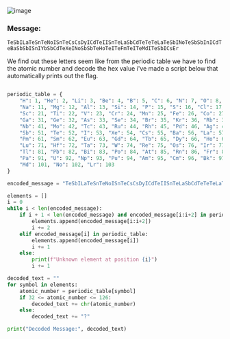 ![image](https://github.com/x03ee/CTF-Writeup/blob/main/2024/USC-CTF-2024/crypto/decipherium/solve/chall.png)
### Message:
`TeSbILaTeSnTeNoISnTeCsCsDyICdTeIISnTeLaSbCdTeTeTeLaTeSbINoTeSbSbInICdTeBaSbSbISnIYbSbCdTeXeINoSbSbTeHoTeITeFmTeITeMdITeSbICsEr`

We find out these letters seem like from the periodic table we have to find the atomic number and decode the hex value i've made a script below that automatically prints out the flag.

```py

periodic_table = {
    "H": 1, "He": 2, "Li": 3, "Be": 4, "B": 5, "C": 6, "N": 7, "O": 8, "F": 9, "Ne": 10,
    "Na": 11, "Mg": 12, "Al": 13, "Si": 14, "P": 15, "S": 16, "Cl": 17, "Ar": 18, "K": 19, "Ca": 20,
    "Sc": 21, "Ti": 22, "V": 23, "Cr": 24, "Mn": 25, "Fe": 26, "Co": 27, "Ni": 28, "Cu": 29, "Zn": 30,
    "Ga": 31, "Ge": 32, "As": 33, "Se": 34, "Br": 35, "Kr": 36, "Rb": 37, "Sr": 38, "Y": 39, "Zr": 40,
    "Nb": 41, "Mo": 42, "Tc": 43, "Ru": 44, "Rh": 45, "Pd": 46, "Ag": 47, "Cd": 48, "In": 49, "Sn": 50,
    "Sb": 51, "Te": 52, "I": 53, "Xe": 54, "Cs": 55, "Ba": 56, "La": 57, "Ce": 58, "Pr": 59, "Nd": 60,
    "Pm": 61, "Sm": 62, "Eu": 63, "Gd": 64, "Tb": 65, "Dy": 66, "Ho": 67, "Er": 68, "Tm": 69, "Yb": 70,
    "Lu": 71, "Hf": 72, "Ta": 73, "W": 74, "Re": 75, "Os": 76, "Ir": 77, "Pt": 78, "Au": 79, "Hg": 80,
    "Tl": 81, "Pb": 82, "Bi": 83, "Po": 84, "At": 85, "Rn": 86, "Fr": 87, "Ra": 88, "Ac": 89, "Th": 90,
    "Pa": 91, "U": 92, "Np": 93, "Pu": 94, "Am": 95, "Cm": 96, "Bk": 97, "Cf": 98, "Es": 99, "Fm": 100,
    "Md": 101, "No": 102, "Lr": 103
}

encoded_message = "TeSbILaTeSnTeNoISnTeCsCsDyICdTeIISnTeLaSbCdTeTeTeLaTeSbINoTeSbSbInICdTeBaSbSbISnIYbSbCdTeXeINoSbSbTeHoTeITeFmTeITeMdITeSbICsEr"

elements = []
i = 0
while i < len(encoded_message):
    if i + 1 < len(encoded_message) and encoded_message[i:i+2] in periodic_table:
        elements.append(encoded_message[i:i+2])
        i += 2
    elif encoded_message[i] in periodic_table:
        elements.append(encoded_message[i])
        i += 1
    else:
        print(f"Unknown element at position {i}")
        i += 1  

decoded_text = ""
for symbol in elements:
    atomic_number = periodic_table[symbol]
    if 32 <= atomic_number <= 126:
        decoded_text += chr(atomic_number)
    else:
        decoded_text += "?"

print("Decoded Message:", decoded_text)
```
